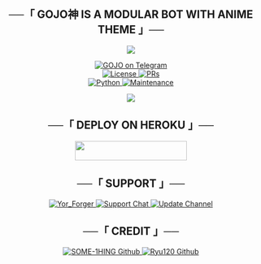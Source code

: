 <h2 align="center">
    ──「 GOJO神 IS A MODULAR BOT WITH ANIME THEME 」──
</h2>

<p align="center">
  <img src="https://telegra.ph/file/5136ffb0451bfaba09e3a.jpg">
</p>

<p align="center">
  <a href="http://t.me/Satoru_gojo_abot"> <img src="[https://te.legra.ph/file/bd19fc0087a6bf82efb15.jpg(https://telegra.ph/file/66aa81d71b39372603a16.jpg)" alt="GOJO on Telegram" /> </a></br>
  <a href="https://github.com/SOME-1HING/yor-froger-bot/blob/main/LICENSE"> <img src="https://img.shields.io/badge/License-GPLv3-blueviolet?style=for-the-badge" alt="License" /> </a>
  <a href="https://makeapullrequest.com"> <img src="https://img.shields.io/badge/PRs-Welcome-yellow?style=for-the-badge" alt="PRs" /></a></br>
  <a href="https://www.python.org/"> <img src="https://img.shields.io/badge/Made%20With-Python-orange?style=for-the-badge&logo=python" alt="Python" /> </a>
  <a href="https://github.com/Voidmusicbot/Gojo_new_bot"> <img src="https://img.shields.io/badge/Maintained-Yes-lightgrey?style=for-the-badge" alt="Maintenance" /> </a>
</p>

<p align="center">
  <img src="https://telegra.ph/file/7f21fc9b6ed2958cf662d.jpg">
</p>

<h2 align="center">
    ──「 DEPLOY ON HEROKU 」──
</h2>

<p align="center"><a href="https://heroku.com/deploy?template=https://github.com/SOME-1HING/yor-froger-bot"> <img src="https://img.shields.io/badge/Deploy%20To%20Heroku-purple?style=for-the-badge&logo=heroku" width="220" height="38.45"/></a></p>


<h2 align="center">
    ──「 SUPPORT 」──
</h2>

<p align="center">
<a href= "http://t.me/Satoru_gojo_abot"> <img src="https://img.shields.io/badge/SOME1HING-User-green?style=for-the-badge&logo=telegram" alt=Yor_Forger on Telegram" /> </a>
<a href= "https://t.me/+dGeoDP2ke3U4MWM1"> <img src="https://img.shields.io/badge/Support-Chat-green?style=for-the-badge&logo=telegram" alt="Support Chat" /> </a>
<a href="https://t.me/SOME1_HING"> <img src="https://img.shields.io/badge/Update-Channel-green?style=for-the-badge&logo=telegram" alt="Update Channel" /> </a>
</p>

<h2 align="center">
    ──「 CREDIT 」──
</h2>

<p align="center">
<a href="https://github.com/SOME-1HING"> <img src="https://img.shields.io/badge/SOME1HING-Github-magenta?style=for-the-badge&logo=github" alt="SOME-1HING Github" /> </a>
<a href="https://github.com/Ryu120"> <img src="https://img.shields.io/badge/Ryu120-Github-magenta?style=for-the-badge&logo=github" alt="Ryu120 Github" /> </a>
</p>
